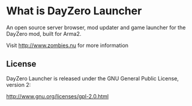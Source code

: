 What is DayZero Launcher
======================

An open source server browser, mod updater and game launcher for the DayZero mod, built for Arma2.

Visit http://www.zombies.nu for more information

License
-------

DayZero Launcher is released under the GNU General Public License, version 2:

http://www.gnu.org/licenses/gpl-2.0.html